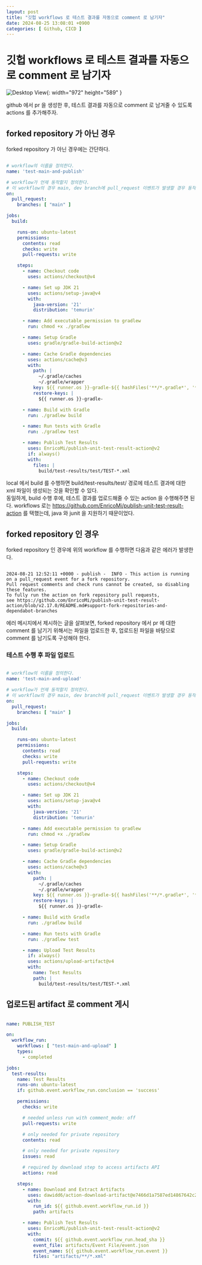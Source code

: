 ```yaml
---
layout: post
title: "깃헙 workflows 로 테스트 결과를 자동으로 comment 로 남기자"
date: 2024-08-25 13:08:01 +0900
categories: [ Github, CICD ]
---
```


# 깃헙 workflows 로 테스트 결과를 자동으로 comment 로 남기자

![Desktop View](/assets/img/2024-08-25/2024-08-25-01.png){: width="972" height="589" }

github 에서 pr 을 생성한 후, 테스트 결과를 자동으로 comment 로 남겨줄 수 있도록 actions 를 추가해주자.

## forked repository 가 아닌 경우

forked repository 가 아닌 경우에는 간단하다.

```yaml

# workflow의 이름을 정의한다.
name: 'test-main-and-publish'

# workflow가 언제 동작할지 정의한다.
# 이 workflow의 경우 main, dev branch에 pull_request 이벤트가 발생할 경우 동작한다.
on:
  pull_request:
    branches: [ "main" ]

jobs:
  build:

    runs-on: ubuntu-latest
    permissions:
      contents: read
      checks: write
      pull-requests: write

    steps:
      - name: Checkout code
        uses: actions/checkout@v4

      - name: Set up JDK 21
        uses: actions/setup-java@v4
        with:
          java-version: '21'
          distribution: 'temurin'

      - name: Add executable permission to gradlew
        run: chmod +x ./gradlew

      - name: Setup Gradle
        uses: gradle/gradle-build-action@v2

      - name: Cache Gradle dependencies
        uses: actions/cache@v3
        with:
          path: |
            ~/.gradle/caches
            ~/.gradle/wrapper
          key: ${{ runner.os }}-gradle-${{ hashFiles('**/*.gradle*', '**/gradle-wrapper.properties') }}
          restore-keys: |
            ${{ runner.os }}-gradle-

      - name: Build with Gradle
        run: ./gradlew build

      - name: Run tests with Gradle
        run: ./gradlew test

      - name: Publish Test Results
        uses: EnricoMi/publish-unit-test-result-action@v2
        if: always()
        with:
          files: |
            build/test-results/test/TEST-*.xml

```

local 에서 build 를 수행하면 build/test-results/test/ 경로에 테스트 결과에 대한 xml 파일이 생성되는 것을 확인할 수 있다.
<br>
동일하게, build 수행 후에, 테스트 결과를 업로드해줄 수 있는 action 을 수행해주면 된다. workflows 로는 https://github.com/EnricoMi/publish-unit-test-result-action 를 택했는데, java 와 junit 을 지원하기 때문이었다.

## forked repository 인 경우

forked repository 인 경우에 위의 workflow 를 수행하면 다음과 같은 에러가 발생한다.

```

2024-08-21 12:52:11 +0000 - publish -  INFO - This action is running on a pull_request event for a fork repository.
Pull request comments and check runs cannot be created, so disabling these features.
To fully run the action on fork repository pull requests,
see https://github.com/EnricoMi/publish-unit-test-result-action/blob/v2.17.0/README.md#support-fork-repositories-and-dependabot-branches

```

에러 메시지에서 제시하는 글을 살펴보면, forked repository 에서 pr 에 대한 comment 를 남기기 위해서는 파일을 업로드한 후, 업로드된 파일을 바탕으로 comment 를 남기도록 구성해야 한다.

### 테스트 수행 후 파일 업로드

```yaml

# workflow의 이름을 정의한다.
name: 'test-main-and-upload'

# workflow가 언제 동작할지 정의한다.
# 이 workflow의 경우 main, dev branch에 pull_request 이벤트가 발생할 경우 동작한다.
on:
  pull_request:
    branches: [ "main" ]

jobs:
  build:

    runs-on: ubuntu-latest
    permissions:
      contents: read
      checks: write
      pull-requests: write

    steps:
      - name: Checkout code
        uses: actions/checkout@v4

      - name: Set up JDK 21
        uses: actions/setup-java@v4
        with:
          java-version: '21'
          distribution: 'temurin'

      - name: Add executable permission to gradlew
        run: chmod +x ./gradlew

      - name: Setup Gradle
        uses: gradle/gradle-build-action@v2

      - name: Cache Gradle dependencies
        uses: actions/cache@v3
        with:
          path: |
            ~/.gradle/caches
            ~/.gradle/wrapper
          key: ${{ runner.os }}-gradle-${{ hashFiles('**/*.gradle*', '**/gradle-wrapper.properties') }}
          restore-keys: |
            ${{ runner.os }}-gradle-

      - name: Build with Gradle
        run: ./gradlew build

      - name: Run tests with Gradle
        run: ./gradlew test

      - name: Upload Test Results
        if: always()
        uses: actions/upload-artifact@v4
        with:
          name: Test Results
          path: |
            build/test-results/test/TEST-*.xml


```

## 업로드된 artifact 로 comment 게시

```yaml

name: PUBLISH_TEST

on:
  workflow_run:
    workflows: [ "test-main-and-upload" ]
    types:
      - completed

jobs:
  test-results:
    name: Test Results
    runs-on: ubuntu-latest
    if: github.event.workflow_run.conclusion == 'success'

    permissions:
      checks: write

      # needed unless run with comment_mode: off
      pull-requests: write

      # only needed for private repository
      contents: read

      # only needed for private repository
      issues: read

      # required by download step to access artifacts API
      actions: read

    steps:
      - name: Download and Extract Artifacts
        uses: dawidd6/action-download-artifact@e7466d1a7587ed14867642c2ca74b5bcc1e19a2d
        with:
          run_id: ${{ github.event.workflow_run.id }}
          path: artifacts

      - name: Publish Test Results
        uses: EnricoMi/publish-unit-test-result-action@v2
        with:
          commit: ${{ github.event.workflow_run.head_sha }}
          event_file: artifacts/Event File/event.json
          event_name: ${{ github.event.workflow_run.event }}
          files: "artifacts/**/*.xml"


```

